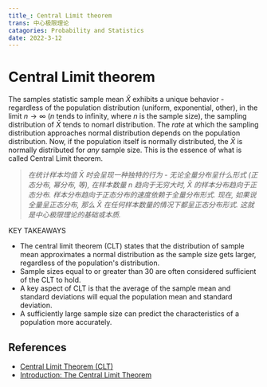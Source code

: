 ```yaml
---
title_: Central Limit theorem
trans: 中心极限理论
catagories: Probability and Statistics
date: 2022-3-12
---
```


# Central Limit theorem

The samples statistic sample mean $\bar{X}$ exhibits a unique behavior - regardless of the population distribution (uniform, exponential, other), in the limit $n \to \infty$ ($n$ tends to infinity, where $n$ is the sample size), the sampling distribution of $\bar{X}$ tends to nomarl distribution. The _rate_ at which the sampling distribution approaches normal distribution depends on the population distribution. Now, if the population itself is normally distributed, the $\bar{X}$ is normally distributed for _any_ sample size. This is the essence of what is called Central Limit theorem.

> _在统计样本均值 $\bar{X}$ 时会呈现一种独特的行为 - 无论全量分布呈什么形式 (正态分布, 幂分布, 等), 在样本数量 $n$ 趋向于无穷大时, $\bar{X}$ 的样本分布趋向于正态分布. 样本分布趋向于正态分布的速度依赖于全量分布形式. 现在, 如果说全量呈正态分布, 那么 $\bar{X}$ 在任何样本数量的情况下都呈正态分布形式. 这就是中心极限理论的基础或本质._

KEY TAKEAWAYS

- The central limit theorem (CLT) states that the distribution of sample mean approximates a normal distribution as the sample size gets larger, regardless of the population's distribution.
- Sample sizes equal to or greater than 30 are often considered sufficient of the CLT to hold.
- A key aspect of CLT is that the average of the sample mean and standard deviations will equal the population mean and standard deviation.
- A sufficiently large sample size can predict the characteristics of a population more accurately.

## References

- [Central Limit Theorem (CLT)](<https://www.investopedia.com/terms/c/central_limit_theorem.asp#:~:text=Key%20Takeaways-,The%20central%20limit%20theorem%20(CLT)%20states%20that%20the%20distribution%20of,for%20the%20CLT%20to%20hold.>)
- [Introduction: The Central Limit Theorem](https://courses.lumenlearning.com/odessa-introstats1-1/chapter/introduction-the-central-limit-theorem/)
